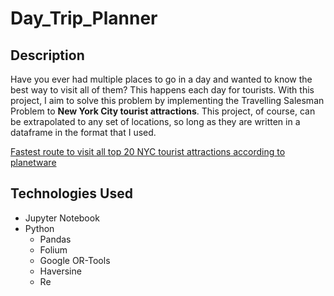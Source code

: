 # Day_Trip_Planner

## Description
Have you ever had multiple places to go in a day and wanted to know the best way to visit all of them? This happens each day for tourists. With this project, I aim to solve this problem by implementing the Travelling Salesman Problem to **New York City tourist attractions**. This project, of course, can be extrapolated to any set of locations, so long as they are written in a dataframe in the format that I used. 

[Fastest route to visit all top 20 NYC tourist attractions according to planetware](Top_NYC_attractions_w_fastest_route.html)

## Technologies Used
- Jupyter Notebook
- Python
    - Pandas
    - Folium
    - Google OR-Tools 
    - Haversine
    - Re
